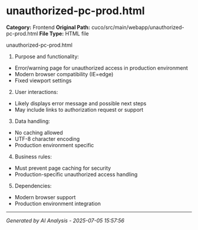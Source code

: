 # unauthorized-pc-prod.html

**Category:** Frontend
**Original Path:** cuco/src/main/webapp/unauthorized-pc-prod.html
**File Type:** HTML file

unauthorized-pc-prod.html
1. Purpose and functionality:
- Error/warning page for unauthorized access in production environment
- Modern browser compatibility (IE=edge)
- Fixed viewport settings

2. User interactions:
- Likely displays error message and possible next steps
- May include links to authorization request or support

3. Data handling:
- No caching allowed
- UTF-8 character encoding
- Production environment specific

4. Business rules:
- Must prevent page caching for security
- Production-specific unauthorized access handling

5. Dependencies:
- Modern browser support
- Production environment integration

---
*Generated by AI Analysis - 2025-07-05 15:57:56*
